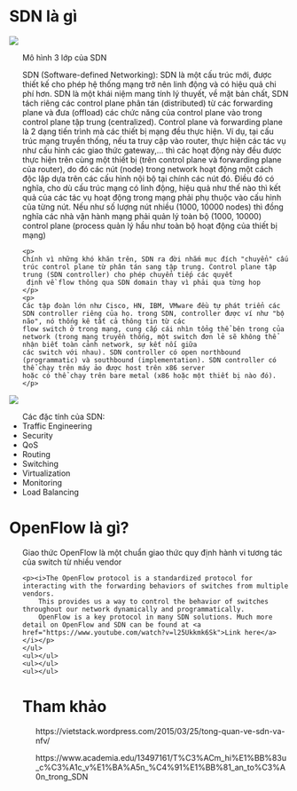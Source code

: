 ﻿<h1>SDN là gì</h1>
<img src="https://vietstack.files.wordpress.com/2015/03/sdn-3layers.gif?w=435&h=284">
<ul>Mô hình 3 lớp của SDN</ul>
<ul>
	<p>SDN (Software-defined Networking): SDN là một cấu trúc mới, được thiết kế cho phép hệ thống mạng trở nên linh động và có hiệu quả chi phí hơn. SDN là một khái niệm mang tính lý thuyết, 
	về mặt bản chất, SDN tách riêng các control plane phân tán (distributed) từ các forwarding plane và đưa (offload) các chức năng của control plane vào trong control plane tập trung 
	(centralized). Control plane và forwarding plane là 2 dạng tiến trình mà các thiết bị mạng đều thực hiện. Ví dụ, tại cấu trúc mạng truyền thống, nếu ta truy cập vào router, thực hiện các tác
	 vụ như cấu hình các giao thức gateway,... thì các hoạt động này đều được thực hiện trên cùng một thiết bị (trên control plane và forwarding plane của router), do đó các nút (node) 
	 trong network hoạt động một cách độc lập dựa trên các cấu hình nội bộ tại chính các nút đó. Điều đó có nghĩa, cho dù cấu trúc mạng có linh động, hiệu quả như thế nào thì kết quả của các 
	 tác vụ hoạt động trong mạng phải phụ thuộc vào cấu hình của từng nút. Nếu như số lượng nút nhiều (1000, 10000 nodes) thì đồng nghĩa các nhà vận hành mạng phải quản lý toàn bộ
	  (1000, 10000) control plane (process quản lý hầu như toàn bộ hoạt động của thiết bị mạng)</p>

	<p>
	Chính vì những khó khăn trên, SDN ra đời nhắm mục đích "chuyển" cấu trúc control plane từ phân tán sang tập trung. Control plane tập trung (SDN controller) cho phép chuyển tiếp các quyết
	 định về flow thông qua SDN domain thay vì phải qua từng hop
	</p>
	<p>
	Các tập đoàn lớn như Cisco, HN, IBM, VMware đều tự phát triển các SDN controller riêng của họ. trong SDN, controller được ví như "bộ não", nó thống kê tất cả thông tin từ các 
	flow switch ở trong mạng, cung cấp cái nhìn tổng thể bên trong của network (trong mạng truyền thống, một switch đơn lẻ sẽ không thể nhận biết toàn cảnh network, sự kết nối giữa 
	các switch với nhau). SDN controller có open northbound (programmatic) và southbound (implementation). SDN controller có thể chạy trên máy ảo được host trên x86 server 
	hoặc có thể chạy trên bare metal (x86 hoặc một thiết bị nào đó).
	</p>
</ul>
<img src="http://www.cisco.com/c/dam/en_us/about/ac123/ac147/images/ipj/ipj_16-1/161_sdn_fig01_lg.jpg">
<ul>Các đặc tính của SDN:
	<li>Traffic Engineering</li>
	<li>Security</li>
	<li>QoS</li>
	<li>Routing</li>
	<li>Switching</li>
	<li>Virtualization</li>
	<li>Monitoring</li>
	<li>Load Balancing</li>
</ul>
<ul></ul>
<ul></ul>
<ul></ul>

<h1>OpenFlow là gì?</h1>
	<ul>
	<p>Giao thức OpenFlow là một chuẩn giao thức quy định hành vi tương tác của switch từ nhiều vendor</p>
	
	<p><i>The OpenFlow protocol is a standardized protocol for interacting with the forwarding behaviors of switches from multiple vendors.
		This provides us a way to control the behavior of switches throughout our network dynamically and programmatically.
		OpenFlow is a key protocol in many SDN solutions. Much more detail on OpenFlow and SDN can be found at <a href="https://www.youtube.com/watch?v=l25Ukkmk6Sk">Link here</a>
	</i></p>
	</ul>
	<ul></ul>
	<ul></ul>
	<ul></ul>

<h1></h1>

<h1>Tham khảo</h1>
<ul>https://vietstack.wordpress.com/2015/03/25/tong-quan-ve-sdn-va-nfv/</ul>
<ul>https://www.academia.edu/13497161/T%C3%ACm_hi%E1%BB%83u_c%C3%A1c_v%E1%BA%A5n_%C4%91%E1%BB%81_an_to%C3%A0n_trong_SDN</ul>



